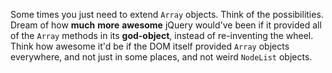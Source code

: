 Some times you just need to extend `Array` objects. Think of the possibilities. Dream of how **much** **more** **awesome** jQuery would've been if it provided all of the `Array` methods in its **god-object**, instead of re-inventing the wheel. Think how awesome it'd be if the DOM itself provided `Array` objects everywhere, and not just in some places, and not weird `NodeList` objects.
